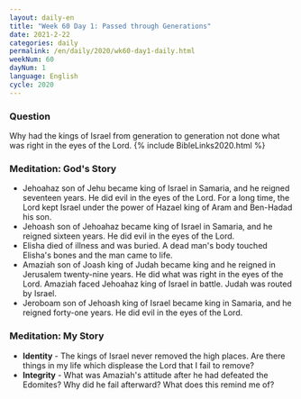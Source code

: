 ```yaml
---
layout: daily-en
title: "Week 60 Day 1: Passed through Generations"
date: 2021-2-22
categories: daily
permalink: /en/daily/2020/wk60-day1-daily.html
weekNum: 60
dayNum: 1
language: English
cycle: 2020
---
```


### Question

Why had the kings of Israel from generation to generation not done what was right in the eyes of the Lord.
{% include BibleLinks2020.html %}

### Meditation: God's Story

- Jehoahaz son of Jehu became king of Israel in Samaria, and he reigned seventeen years. He did evil in the eyes of the Lord. For a long time, the Lord kept Israel under the power of Hazael king of Aram and Ben-Hadad his son.
- Jehoash son of Jehoahaz became king of Israel in Samaria, and he reigned sixteen years. He did evil in the eyes of the Lord.
- Elisha died of illness and was buried. A dead man's body touched Elisha's bones and the man came to life.
- Amaziah son of Joash king of Judah became king and he reigned in Jerusalem twenty-nine years. He did what was right in the eyes of the Lord. Amaziah faced Jehoahaz king of Israel in battle. Judah was routed by Israel.
- Jeroboam son of Jehoash king of Israel became king in Samaria, and he reigned forty-one years. He did evil in the eyes of the Lord.

### Meditation: My Story

- **Identity** - The kings of Israel never removed the high places. Are there things in my life which displease the Lord that I fail to remove?
- **Integrity** - What was Amaziah's attitude after he had defeated the Edomites? Why did he fail afterward? What does this remind me of?
